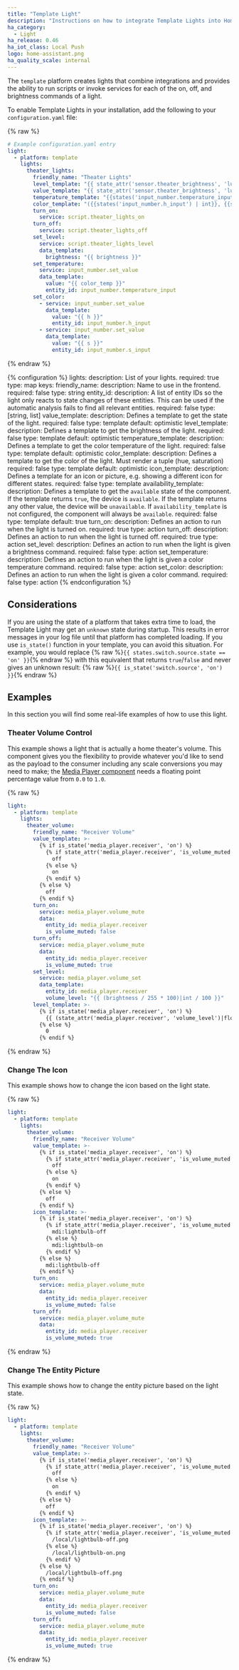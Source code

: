 ```yaml
---
title: "Template Light"
description: "Instructions on how to integrate Template Lights into Home Assistant."
ha_category:
  - Light
ha_release: 0.46
ha_iot_class: Local Push
logo: home-assistant.png
ha_quality_scale: internal
---
```


The `template` platform creates lights that combine integrations and provides the
ability to run scripts or invoke services for each of the on, off, and
brightness commands of a light.

To enable Template Lights in your installation, add the following to your
`configuration.yaml` file:

{% raw %}

```yaml
# Example configuration.yaml entry
light:
  - platform: template
    lights:
      theater_lights:
        friendly_name: "Theater Lights"
        level_template: "{{ state_attr('sensor.theater_brightness', 'lux')|int }}"
        value_template: "{{ state_attr('sensor.theater_brightness', 'lux')|int > 0 }}"
        temperature_template: "{{states('input_number.temperature_input') | int}}"
        color_template: "({{states('input_number.h_input') | int}}, {{states('input_number.s_input') | int}})"
        turn_on:
          service: script.theater_lights_on
        turn_off:
          service: script.theater_lights_off
        set_level:
          service: script.theater_lights_level
          data_template:
            brightness: "{{ brightness }}"
        set_temperature:
          service: input_number.set_value
          data_template:
            value: "{{ color_temp }}"
            entity_id: input_number.temperature_input
        set_color:
          - service: input_number.set_value
            data_template:
              value: "{{ h }}"
              entity_id: input_number.h_input
          - service: input_number.set_value
            data_template:
              value: "{{ s }}"
              entity_id: input_number.s_input
```

{% endraw %}

{% configuration %}
  lights:
    description: List of your lights.
    required: true
    type: map
    keys:
      friendly_name:
        description: Name to use in the frontend.
        required: false
        type: string
      entity_id:
        description: A list of entity IDs so the light only reacts to state changes of these entities. This can be used if the automatic analysis fails to find all relevant entities.
        required: false
        type: [string, list]
      value_template:
        description: Defines a template to get the state of the light.
        required: false
        type: template
        default: optimistic
      level_template:
        description: Defines a template to get the brightness of the light.
        required: false
        type: template
        default: optimistic
      temperature_template:
        description: Defines a template to get the color temperature of the light.
        required: false
        type: template
        default: optimistic
      color_template:
        description: Defines a template to get the color of the light. Must render a tuple (hue, saturation)
        required: false
        type: template
        default: optimistic
      icon_template:
        description: Defines a template for an icon or picture, e.g. showing a different icon for different states.
        required: false
        type: template
      availability_template:
        description: Defines a template to get the `available` state of the component. If the template returns `true`, the device is `available`. If the template returns any other value, the device will be `unavailable`. If `availability_template` is not configured, the component will always be `available`.
        required: false
        type: template
        default: true
      turn_on:
        description: Defines an action to run when the light is turned on.
        required: true
        type: action
      turn_off:
        description: Defines an action to run when the light is turned off.
        required: true
        type: action
      set_level:
        description: Defines an action to run when the light is given a brightness command.
        required: false
        type: action
      set_temperature:
        description: Defines an action to run when the light is given a color temperature command.
        required: false
        type: action
      set_color:
        description: Defines an action to run when the light is given a color command.
        required: false
        type: action
{% endconfiguration %}

## Considerations

If you are using the state of a platform that takes extra time to load, the
Template Light may get an `unknown` state during startup. This results
in error messages in your log file until that platform has completed loading.
If you use `is_state()` function in your template, you can avoid this situation.
For example, you would replace
{% raw %}`{{ states.switch.source.state == 'on' }}`{% endraw %}
with this equivalent that returns `true`/`false` and never gives an unknown
result:
{% raw %}`{{ is_state('switch.source', 'on') }}`{% endraw %}

## Examples

In this section you will find some real-life examples of how to use this light.

### Theater Volume Control

This example shows a light that is actually a home theater's volume. This
component gives you the flexibility to provide whatever you'd like to send as
the payload to the consumer including any scale conversions you may need to
make; the [Media Player component](/integrations/media_player/) needs a floating
point percentage value from `0.0` to `1.0`.

{% raw %}

```yaml
light:
  - platform: template
    lights:
      theater_volume:
        friendly_name: "Receiver Volume"
        value_template: >-
          {% if is_state('media_player.receiver', 'on') %}
            {% if state_attr('media_player.receiver', 'is_volume_muted') %}
              off
            {% else %}
              on
            {% endif %}
          {% else %}
            off
          {% endif %}
        turn_on:
          service: media_player.volume_mute
          data:
            entity_id: media_player.receiver
            is_volume_muted: false
        turn_off:
          service: media_player.volume_mute
          data:
            entity_id: media_player.receiver
            is_volume_muted: true
        set_level:
          service: media_player.volume_set
          data_template:
            entity_id: media_player.receiver
            volume_level: "{{ (brightness / 255 * 100)|int / 100 }}"
        level_template: >-
          {% if is_state('media_player.receiver', 'on') %}
            {{ (state_attr('media_player.receiver', 'volume_level')|float * 255)|int }}
          {% else %}
            0
          {% endif %}
```

{% endraw %}

### Change The Icon

This example shows how to change the icon based on the light state.

{% raw %}

```yaml
light:
  - platform: template
    lights:
      theater_volume:
        friendly_name: "Receiver Volume"
        value_template: >-
          {% if is_state('media_player.receiver', 'on') %}
            {% if state_attr('media_player.receiver', 'is_volume_muted') %}
              off
            {% else %}
              on
            {% endif %}
          {% else %}
            off
          {% endif %}
        icon_template: >-
          {% if is_state('media_player.receiver', 'on') %}
            {% if state_attr('media_player.receiver', 'is_volume_muted') %}
              mdi:lightbulb-off
            {% else %}
              mdi:lightbulb-on
            {% endif %}
          {% else %}
            mdi:lightbulb-off
          {% endif %}
        turn_on:
          service: media_player.volume_mute
          data:
            entity_id: media_player.receiver
            is_volume_muted: false
        turn_off:
          service: media_player.volume_mute
          data:
            entity_id: media_player.receiver
            is_volume_muted: true
```

{% endraw %}

### Change The Entity Picture

This example shows how to change the entity picture based on the light state.

{% raw %}

```yaml
light:
  - platform: template
    lights:
      theater_volume:
        friendly_name: "Receiver Volume"
        value_template: >-
          {% if is_state('media_player.receiver', 'on') %}
            {% if state_attr('media_player.receiver', 'is_volume_muted') %}
              off
            {% else %}
              on
            {% endif %}
          {% else %}
            off
          {% endif %}
        icon_template: >-
          {% if is_state('media_player.receiver', 'on') %}
            {% if state_attr('media_player.receiver', 'is_volume_muted') %}
              /local/lightbulb-off.png
            {% else %}
              /local/lightbulb-on.png
            {% endif %}
          {% else %}
            /local/lightbulb-off.png
          {% endif %}
        turn_on:
          service: media_player.volume_mute
          data:
            entity_id: media_player.receiver
            is_volume_muted: false
        turn_off:
          service: media_player.volume_mute
          data:
            entity_id: media_player.receiver
            is_volume_muted: true
```

{% endraw %}
